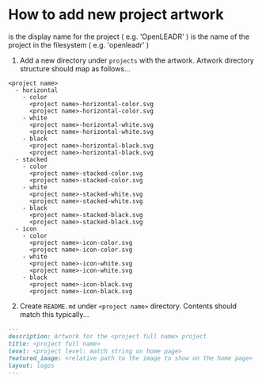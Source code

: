 # How to add new project artwork

<project full name> is the display name for the project ( e.g. 'OpenLEADR' )
<project name> is the name of the project in the filesystem ( e.g. 'openleadr' )

1. Add a new directory under ```projects``` with the artwork. Artwork directory structure should map as follows...

```
<project name>
  - horizontal
    - color
      <project name>-horizontal-color.svg
      <project name>-horizontal-color.svg
    - white
      <project name>-horizontal-white.svg
      <project name>-horizontal-white.svg
    - black
      <project name>-horizontal-black.svg
      <project name>-horizontal-black.svg
  - stacked
    - color
      <project name>-stacked-color.svg
      <project name>-stacked-color.svg
    - white
      <project name>-stacked-white.svg
      <project name>-stacked-white.svg
    - black
      <project name>-stacked-black.svg
      <project name>-stacked-black.svg
  - icon
    - color
      <project name>-icon-color.svg
      <project name>-icon-color.svg
    - white
      <project name>-icon-white.svg
      <project name>-icon-white.svg
    - black
      <project name>-icon-black.svg
      <project name>-icon-black.svg
```

2. Create `README.md` under `<project name>` directory. Contents should match this typically...

```markdown
---
description: Artwork for the <project full name> project
title: <project full name> 
level: <project level: match string on home page> 
featured_image: <relative path to the image to show on the home page> 
layout: logos
---
```
